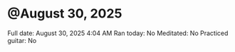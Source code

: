 # @August 30, 2025

Full date: August 30, 2025 4:04 AM
Ran today: No
Meditated: No
Practiced guitar: No